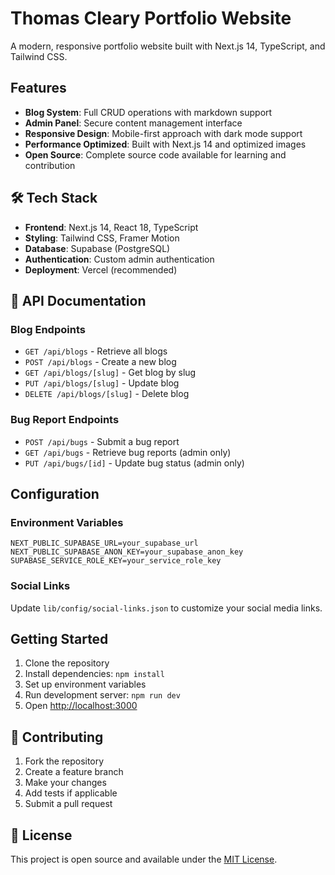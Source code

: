 # Thomas Cleary Portfolio Website

A modern, responsive portfolio website built with Next.js 14, TypeScript, and Tailwind CSS.

##  Features

- **Blog System**: Full CRUD operations with markdown support
- **Admin Panel**: Secure content management interface
- **Responsive Design**: Mobile-first approach with dark mode support
- **Performance Optimized**: Built with Next.js 14 and optimized images
- **Open Source**: Complete source code available for learning and contribution

## 🛠️ Tech Stack

- **Frontend**: Next.js 14, React 18, TypeScript
- **Styling**: Tailwind CSS, Framer Motion
- **Database**: Supabase (PostgreSQL)
- **Authentication**: Custom admin authentication
- **Deployment**: Vercel (recommended)

## 📖 API Documentation

### Blog Endpoints

- `GET /api/blogs` - Retrieve all blogs
- `POST /api/blogs` - Create a new blog
- `GET /api/blogs/[slug]` - Get blog by slug
- `PUT /api/blogs/[slug]` - Update blog
- `DELETE /api/blogs/[slug]` - Delete blog

### Bug Report Endpoints

- `POST /api/bugs` - Submit a bug report
- `GET /api/bugs` - Retrieve bug reports (admin only)
- `PUT /api/bugs/[id]` - Update bug status (admin only)

##  Configuration

### Environment Variables

```env
NEXT_PUBLIC_SUPABASE_URL=your_supabase_url
NEXT_PUBLIC_SUPABASE_ANON_KEY=your_supabase_anon_key
SUPABASE_SERVICE_ROLE_KEY=your_service_role_key
```

### Social Links

Update `lib/config/social-links.json` to customize your social media links.

##  Getting Started

1. Clone the repository
2. Install dependencies: `npm install`
3. Set up environment variables
4. Run development server: `npm run dev`
5. Open [http://localhost:3000](http://localhost:3000)

## 🤝 Contributing

1. Fork the repository
2. Create a feature branch
3. Make your changes
4. Add tests if applicable
5. Submit a pull request

## 📝 License

This project is open source and available under the [MIT License](LICENSE).
